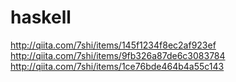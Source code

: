 haskell
=======

http://qiita.com/7shi/items/145f1234f8ec2af923ef  
http://qiita.com/7shi/items/9fb326a87de6c3083784  
http://qiita.com/7shi/items/1ce76bde464b4a55c143  
